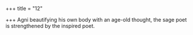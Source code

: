 +++
title = "12"

+++
Agni beautifying his own body with an age-old thought,
the sage poet is strengthened by the inspired poet.
